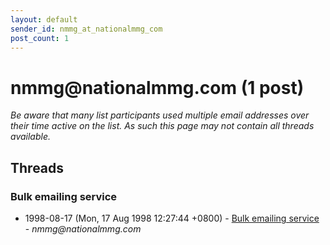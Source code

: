 ```yaml
---
layout: default
sender_id: nmmg_at_nationalmmg_com
post_count: 1
---
```


# nmmg<span>@</span>nationalmmg.com (1 post)

_Be aware that many list participants used multiple email addresses over their time active on the list. As such this page may not contain all threads available._

## Threads

### Bulk emailing service
+ 1998-08-17 (Mon, 17 Aug 1998 12:27:44 +0800) - [Bulk emailing service](/archive/1998/08/a2aeb135e625e24cb283d8d9c2ea14d593215732f624843ce5a7ffca5dc1f59e) - _nmmg@nationalmmg.com_

